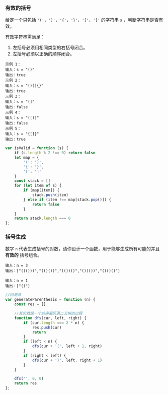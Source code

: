 ### 有效的括号

 给定一个只包括 `'('`，`')'`，`'{'`，`'}'`，`'['`，`']'` 的字符串 `s` ，判断字符串是否有效。 

有效字符串需满足：

1. 左括号必须用相同类型的右括号闭合。
2. 左括号必须以正确的顺序闭合。

```
示例 1：
输入：s = "()"
输出：true
示例 2：
输入：s = "()[]{}"
输出：true
示例 3：
输入：s = "(]"
输出：false
示例 4：
输入：s = "([)]"
输出：false
示例 5：
输入：s = "{[]}"
输出：true
```

```js
var isValid = function (s) {
    if (s.length % 2 !== 0) return false
    let map = {
        '(': ')',
        '{': '}',
        '[': ']'
    }
    const stack = []
    for (let item of s) {
        if (map[item]) {
            stack.push(item)
        } else if (item !== map[stack.pop()]) {
            return false
        }
    }
    return stack.length === 0
};
```



### 括号生成

 数字 `n` 代表生成括号的对数，请你设计一个函数，用于能够生成所有可能的并且 **有效的** 括号组合。 

```
输入：n = 3
输出：["((()))","(()())","(())()","()(())","()()()"]

输入：n = 1
输出：["()"]
```

```js
//回溯法
var generateParenthesis = function (n) {
    const res = []

    //其实就是一个前序遍历满二叉树的过程
    function dfs(cur, left, right) {
        if (cur.length === 2 * n) {
            res.push(cur)
            return
        }
        if (left < n) {
            dfs(cur + '(', left + 1, right)
        }
        if (right < left) {
            dfs(cur + ')', left, right + 1)
        }
    }

    dfs('', 0, 0)
    return res
};
```

